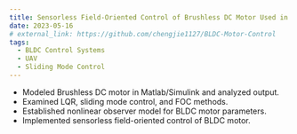 ```yaml
---
title: Sensorless Field-Oriented Control of Brushless DC Motor Used in Unmanned Aerial Vehicle
date: 2023-05-16
# external_link: https://github.com/chengjie1127/BLDC-Motor-Control
tags:
  - BLDC Control Systems
  - UAV
  - Sliding Mode Control
---
```


- Modeled Brushless DC motor in Matlab/Simulink and analyzed output.
- Examined LQR, sliding mode control, and FOC methods.
- Established nonlinear observer model for BLDC motor parameters.
- Implemented sensorless field-oriented control of BLDC motor.

<!--more-->
